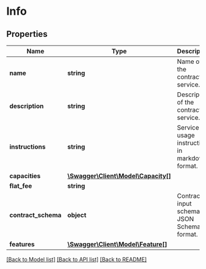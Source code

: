 # Info

## Properties
Name | Type | Description | Notes
------------ | ------------- | ------------- | -------------
**name** | **string** | Name of the contract service. | [optional] 
**description** | **string** | Description of the contract service. | [optional] 
**instructions** | **string** | Service usage instructions in markdown format. | [optional] 
**capacities** | [**\Swagger\Client\Model\Capacity[]**](Capacity.md) |  | [optional] 
**flat_fee** | **string** |  | [optional] 
**contract_schema** | **object** | Contract input schema in JSON Schema format. | [optional] 
**features** | [**\Swagger\Client\Model\Feature[]**](Feature.md) |  | [optional] 

[[Back to Model list]](../README.md#documentation-for-models) [[Back to API list]](../README.md#documentation-for-api-endpoints) [[Back to README]](../README.md)


